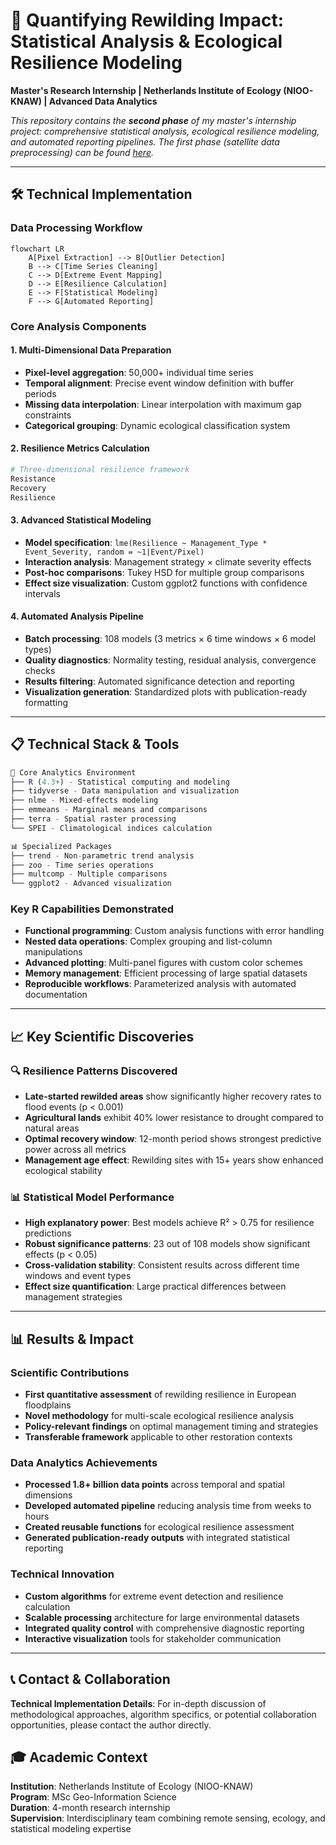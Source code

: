 # 🌿 Quantifying Rewilding Impact: Statistical Analysis & Ecological Resilience Modeling

**Master's Research Internship | Netherlands Institute of Ecology (NIOO-KNAW) | Advanced Data Analytics**

*This repository contains the **second phase** of my master's internship project: comprehensive statistical analysis, ecological resilience modeling, and automated reporting pipelines. The first phase (satellite data preprocessing) can be found [here](https://github.com/FishShaw/NIOO_rewilding_GEEDownloadingAndCloudMask).*

---

## 🛠️ Technical Implementation

### **Data Processing Workflow**
```mermaid
flowchart LR
    A[Pixel Extraction] --> B[Outlier Detection]
    B --> C[Time Series Cleaning]
    C --> D[Extreme Event Mapping]
    D --> E[Resilience Calculation]
    E --> F[Statistical Modeling]
    F --> G[Automated Reporting]
```

### **Core Analysis Components**

#### 1. **Multi-Dimensional Data Preparation**
- **Pixel-level aggregation**: 50,000+ individual time series
- **Temporal alignment**: Precise event window definition with buffer periods
- **Missing data interpolation**: Linear interpolation with maximum gap constraints
- **Categorical grouping**: Dynamic ecological classification system

#### 2. **Resilience Metrics Calculation**
```r
# Three-dimensional resilience framework
Resistance
Recovery 
Resilience 
```

#### 3. **Advanced Statistical Modeling**
- **Model specification**: `lme(Resilience ~ Management_Type * Event_Severity, random = ~1|Event/Pixel)`
- **Interaction analysis**: Management strategy × climate severity effects
- **Post-hoc comparisons**: Tukey HSD for multiple group comparisons
- **Effect size visualization**: Custom ggplot2 functions with confidence intervals

#### 4. **Automated Analysis Pipeline**
- **Batch processing**: 108 models (3 metrics × 6 time windows × 6 model types)
- **Quality diagnostics**: Normality testing, residual analysis, convergence checks
- **Results filtering**: Automated significance detection and reporting
- **Visualization generation**: Standardized plots with publication-ready formatting

---

## 📋 Technical Stack & Tools

```r
🔧 Core Analytics Environment
├── R (4.3+) - Statistical computing and modeling
├── tidyverse - Data manipulation and visualization  
├── nlme - Mixed-effects modeling
├── emmeans - Marginal means and comparisons
├── terra - Spatial raster processing
└── SPEI - Climatological indices calculation

📊 Specialized Packages
├── trend - Non-parametric trend analysis
├── zoo - Time series operations
├── multcomp - Multiple comparisons
└── ggplot2 - Advanced visualization
```

### **Key R Capabilities Demonstrated**
- **Functional programming**: Custom analysis functions with error handling
- **Nested data operations**: Complex grouping and list-column manipulations  
- **Advanced plotting**: Multi-panel figures with custom color schemes
- **Memory management**: Efficient processing of large spatial datasets
- **Reproducible workflows**: Parameterized analysis with automated documentation

---

## 📈 Key Scientific Discoveries

### 🔍 **Resilience Patterns Discovered**
- **Late-started rewilded areas** show significantly higher recovery rates to flood events (p < 0.001)
- **Agricultural lands** exhibit 40% lower resistance to drought compared to natural areas
- **Optimal recovery window**: 12-month period shows strongest predictive power across all metrics
- **Management age effect**: Rewilding sites with 15+ years show enhanced ecological stability

### 📊 **Statistical Model Performance**
- **High explanatory power**: Best models achieve R² > 0.75 for resilience predictions
- **Robust significance patterns**: 23 out of 108 models show significant effects (p < 0.05)
- **Cross-validation stability**: Consistent results across different time windows and event types
- **Effect size quantification**: Large practical differences between management strategies

---

## 📊 Results & Impact

### **Scientific Contributions**
- **First quantitative assessment** of rewilding resilience in European floodplains
- **Novel methodology** for multi-scale ecological resilience analysis
- **Policy-relevant findings** on optimal management timing and strategies
- **Transferable framework** applicable to other restoration contexts

### **Data Analytics Achievements**
- **Processed 1.8+ billion data points** across temporal and spatial dimensions
- **Developed automated pipeline** reducing analysis time from weeks to hours
- **Created reusable functions** for ecological resilience assessment
- **Generated publication-ready outputs** with integrated statistical reporting

### **Technical Innovation**
- **Custom algorithms** for extreme event detection and resilience calculation
- **Scalable processing** architecture for large environmental datasets
- **Integrated quality control** with comprehensive diagnostic reporting
- **Interactive visualization** tools for stakeholder communication

---

## 📞 Contact & Collaboration

**Technical Implementation Details**: For in-depth discussion of methodological approaches, algorithm specifics, or potential collaboration opportunities, please contact the author directly.

## 🎓 Academic Context

**Institution**: Netherlands Institute of Ecology (NIOO-KNAW)  
**Program**: MSc Geo-Information Science  
**Duration**: 4-month research internship  
**Supervision**: Interdisciplinary team combining remote sensing, ecology, and statistical modeling expertise
